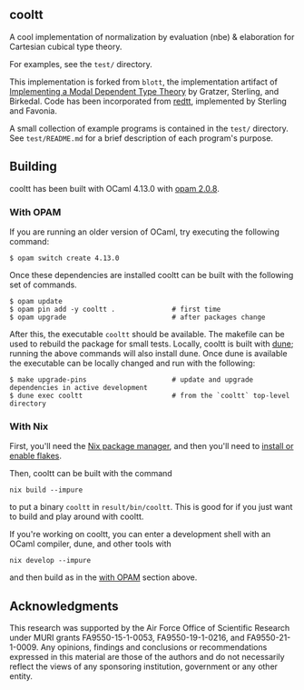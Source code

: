 ## cooltt

A cool implementation of normalization by evaluation (nbe) & elaboration for
Cartesian cubical type theory.

For examples, see the `test/` directory.

This implementation is forked from `blott`, the implementation artifact of
[Implementing a Modal Dependent Type Theory](https://doi.acm.org/10.1145/3341711)
by Gratzer, Sterling, and Birkedal. Code has been incorporated from
[redtt](https://www.github.com/RedPRL/redtt), implemented by Sterling and
Favonia.

A small collection of example programs is contained in the `test/` directory.
See `test/README.md` for a brief description of each program's purpose.

## Building

cooltt has been built with OCaml 4.13.0 with [opam
2.0.8](https://opam.ocaml.org/). 

### With OPAM
If you are running an older version of OCaml, try executing the following command:

```
$ opam switch create 4.13.0
```

Once these dependencies are installed cooltt can be built with the following set of commands.

```
$ opam update
$ opam pin add -y cooltt .              # first time
$ opam upgrade                          # after packages change
```

After this, the executable `cooltt` should be available. The makefile can be
used to rebuild the package for small tests. Locally, cooltt is built with
[dune](https://dune.build); running the above commands will also install dune.
Once dune is available the executable can be locally changed and run with the
following:

```
$ make upgrade-pins                     # update and upgrade dependencies in active development
$ dune exec cooltt                      # from the `cooltt` top-level directory
```

### With Nix
First, you'll need the [Nix package manager](https://nixos.org/download.html), and then
you'll need to [install or enable flakes](https://nixos.wiki/wiki/Flakes).

Then, cooltt can be built with the command
```
nix build --impure
```
to put a binary `cooltt` in `result/bin/cooltt`. This is good for if you just want to build
and play around with cooltt.

If you're working on cooltt, you can enter a development shell with an OCaml compiler, dune,
and other tools with
```
nix develop --impure
```
and then build as in the [with OPAM](https://github.com/RedPRL/cooltt/#with-opam=) section 
above.

## Acknowledgments

This research was supported by the Air Force Office of Scientific Research under MURI grants FA9550-15-1-0053, FA9550-19-1-0216, and FA9550-21-1-0009. Any opinions, findings and conclusions or recommendations expressed in this material are those of the authors and do not necessarily reflect the views of any sponsoring institution, government or any other entity.
